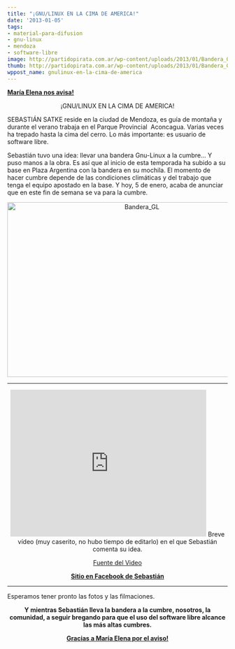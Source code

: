 ```yaml
---
title: "¡GNU/LINUX EN LA CIMA DE AMERICA!"
date: '2013-01-05'
tags:
- material-para-difusion
- gnu-linux
- mendoza
- software-libre
image: http://partidopirata.com.ar/wp-content/uploads/2013/01/Bandera_GL.png
thumb: http://partidopirata.com.ar/wp-content/uploads/2013/01/Bandera_GL-150x150.png
wppost_name: gnulinux-en-la-cima-de-america
---
```


<strong><a href="http://elblogdemec.blogspot.com" target="_blank">María Elena nos avisa!</a></strong>
<p style="text-align: center;">¡GNU/LINUX EN LA CIMA DE AMERICA!</p>
SEBASTIÁN SATKE reside en la ciudad de Mendoza, es guía de montaña y durante el verano trabaja en el Parque Provincial  Aconcagua. Varias veces ha trepado hasta la cima del cerro. Lo más importante: es usuario de software libre.

Sebastián tuvo una idea: llevar una bandera Gnu-Linux a la cumbre... Y puso manos a la obra. Es así que al inicio de esta temporada ha subido a su base en Plaza Argentina con la bandera en su mochila. El momento de hacer cumbre depende de las condiciones climáticas y del trabajo que tenga el equipo apostado en la base. Y hoy, 5 de enero, acaba de anunciar que en este fin de semana se va para la cumbre.
<p style="text-align: center;"><a href="http://partidopirata.com.ar/wp-content/uploads/2013/01/Bandera_GL.png"><img class="aligncenter  wp-image-8130" alt="Bandera_GL" src="http://partidopirata.com.ar/wp-content/uploads/2013/01/Bandera_GL.png" width="600" height="400" /></a></p>


<hr />

<center>
<iframe src="http://videobin.org/+67c/6vf.iframe.html?autoplay=1" height="336" width="448" frameborder="0" scrolling="no"></iframe>
Breve vídeo (muy caserito, no hubo tiempo de editarlo) en el que Sebastián comenta su idea.</center>
<p style="text-align: center;"><a href="http://videobin.org/+67c/6vf.html" target="_blank">Fuente del Video</a></p>
<p style="text-align: center;"><strong><a href="https://www.facebook.com/sebastiansatke" target="_blank">Sitio en Facebook de Sebastián </a></strong></p>


<hr />

Esperamos tener pronto las fotos y las filmaciones.
<p style="text-align: center;"><strong>Y mientras Sebastián lleva la bandera a la cumbre, nosotros, la comunidad, a seguir bregando para que el uso del software libre alcance las más altas cumbres.</strong></p>
<p style="text-align: center;"><strong><a href="http://elblogdemec.blogspot.com" target="_blank">Gracias a María Elena por el aviso!</a></strong></p>
